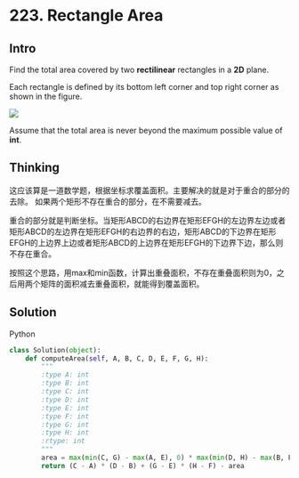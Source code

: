 # 223. Rectangle Area

## Intro

Find the total area covered by two ****rectilinear**** rectangles in a ****2D**** plane.

Each rectangle is defined by its bottom left corner and top right corner as shown in the figure.

![](https://leetcode.com/static/images/problemset/rectangle_area.png)


Assume that the total area is never beyond the maximum possible value of ****int****.

## Thinking

这应该算是一道数学题，根据坐标求覆盖面积。主要解决的就是对于重合的部分的去除。
如果两个矩形不存在重合的部分，在不需要减去。

重合的部分就是判断坐标。当矩形ABCD的右边界在矩形EFGH的左边界左边或者矩形ABCD的左边界在矩形EFGH的右边界的右边，矩形ABCD的下边界在矩形EFGH的上边界上边或者矩形ABCD的上边界在矩形EFGH的下边界下边，那么则不存在重合。

按照这个思路，用max和min函数，计算出重叠面积，不存在重叠面积则为0，之后用两个矩阵的面积减去重叠面积，就能得到覆盖面积。

## Solution

Python
 
```python
class Solution(object):
    def computeArea(self, A, B, C, D, E, F, G, H):
        """
        :type A: int
        :type B: int
        :type C: int
        :type D: int
        :type E: int
        :type F: int
        :type G: int
        :type H: int
        :rtype: int
        """
        area = max(min(C, G) - max(A, E), 0) * max(min(D, H) - max(B, F), 0)
        return (C - A) * (D - B) + (G - E) * (H - F) - area
```